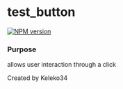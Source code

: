 # test_button

[![NPM version][npm-image]][npm-url]

### Purpose
allows user interaction through a click

<!-- Build -->
<!-- End Build -->

[npm-image]: https://img.shields.io/badge/NPM-0.0.1-green.svg?style=flat-square
[npm-url]: https://npmjs.org/package/KC

Created by Keleko34
